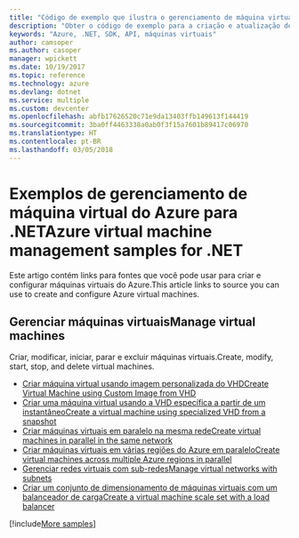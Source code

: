 ```yaml
---
title: "Código de exemplo que ilustra o gerenciamento de máquina virtual do Azure com o .NET"
description: "Obter o código de exemplo para a criação e atualização de máquinas virtuais do Azure usando o .NET"
keywords: "Azure, .NET, SDK, API, máquinas virtuais"
author: camsoper
ms.author: casoper
manager: wpickett
ms.date: 10/19/2017
ms.topic: reference
ms.technology: azure
ms.devlang: dotnet
ms.service: multiple
ms.custom: devcenter
ms.openlocfilehash: abfb17626520c71e9da13403ffb149613f144419
ms.sourcegitcommit: 3ba0ff4463338a0ab0f3f15a7601b89417c06970
ms.translationtype: HT
ms.contentlocale: pt-BR
ms.lasthandoff: 03/05/2018
---
```

# <a name="azure-virtual-machine-management-samples-for-net"></a><span data-ttu-id="d44bc-104">Exemplos de gerenciamento de máquina virtual do Azure para .NET</span><span class="sxs-lookup"><span data-stu-id="d44bc-104">Azure virtual machine management samples for .NET</span></span>

<span data-ttu-id="d44bc-105">Este artigo contém links para fontes que você pode usar para criar e configurar máquinas virtuais do Azure.</span><span class="sxs-lookup"><span data-stu-id="d44bc-105">This article links to source you can use to create and configure Azure virtual machines.</span></span>

## <a name="manage-virtual-machines"></a><span data-ttu-id="d44bc-106">Gerenciar máquinas virtuais</span><span class="sxs-lookup"><span data-stu-id="d44bc-106">Manage virtual machines</span></span>

<span data-ttu-id="d44bc-107">Criar, modificar, iniciar, parar e excluir máquinas virtuais.</span><span class="sxs-lookup"><span data-stu-id="d44bc-107">Create, modify, start, stop, and delete virtual machines.</span></span>

* [<span data-ttu-id="d44bc-108">Criar máquina virtual usando imagem personalizada do VHD</span><span class="sxs-lookup"><span data-stu-id="d44bc-108">Create Virtual Machine using Custom Image from VHD</span></span>](https://github.com/Azure-Samples/managed-disk-dotnet-create-virtual-machine-using-custom-image-from-VHD)
* [<span data-ttu-id="d44bc-109">Criar uma máquina virtual usando a VHD específica a partir de um instantâneo</span><span class="sxs-lookup"><span data-stu-id="d44bc-109">Create a virtual machine using specialized VHD from a snapshot</span></span>](https://github.com/Azure-Samples/managed-disk-dotnet-create-virtual-machine-using-specialized-disk-from-snapshot)
* [<span data-ttu-id="d44bc-110">Criar máquinas virtuais em paralelo na mesma rede</span><span class="sxs-lookup"><span data-stu-id="d44bc-110">Create virtual machines in parallel in the same network</span></span>](https://github.com/Azure-Samples/compute-dotnet-manage-virtual-machines-with-network-in-parallel)
* [<span data-ttu-id="d44bc-111">Criar máquinas virtuais em várias regiões do Azure em paralelo</span><span class="sxs-lookup"><span data-stu-id="d44bc-111">Create virtual machines across multiple Azure regions in parallel</span></span>](https://github.com/Azure-Samples/compute-dotnet-create-virtual-machines-across-regions-in-parallel)
* [<span data-ttu-id="d44bc-112">Gerenciar redes virtuais com sub-redes</span><span class="sxs-lookup"><span data-stu-id="d44bc-112">Manage virtual networks with subnets</span></span>](https://github.com/Azure-Samples/network-dotnet-manage-virtual-network)
* [<span data-ttu-id="d44bc-113">Criar um conjunto de dimensionamento de máquinas virtuais com um balanceador de carga</span><span class="sxs-lookup"><span data-stu-id="d44bc-113">Create a virtual machine scale set with a load balancer</span></span>](https://github.com/Azure-Samples/compute-dotnet-manage-virtual-machine-scale-sets)

[!include[More samples](includes/more-samples.md)]
